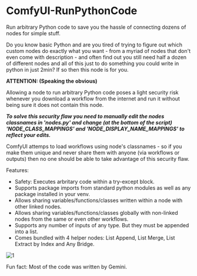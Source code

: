 # ComfyUI-RunPythonCode
Run arbitrary Python code to save you the hassle of connecting dozens of nodes for simple stuff.

Do you know basic Python and are you tired of trying to figure out which custom nodes do exactly what you want - from a myriad of nodes that don't even come with description - and often find out you still need half a dozen of different nodes and all of this just to do something you could write in python in just 2min?
If so then this node is for you.

**ATTENTION: (Speaking the obvious)**

Allowing a node to run arbitrary Python code poses a light security risk whenever you download a workflow from the internet and run it without being sure it does not contain this node.

***To solve this security flaw you need to manually edit the nodes classnames in 'nodes.py' and change (at the bottom of the script) 'NODE_CLASS_MAPPINGS' and 'NODE_DISPLAY_NAME_MAPPINGS' to reflect your edits.***

ComfyUI attemps to load workflows using node's classnames - so if you make them unique and never share them with anyone (via workflows or outputs) then no one should be able to take advantage of this security flaw.

Features:
- Safety: Executes arbritary code within a try-except block.
- Supports package imports from standard python modules as well as any package installed in your venv.
- Allows sharing variables/functions/classes written within a node with other linked nodes.
- Allows sharing variables/functions/classes globally with non-linked nodes from the same or even other workflows.
- Supports any number of inputs of any type. But they must be appended into a list.
- Comes bundled with 4 helper nodes: List Append, List Merge, List Extract by Index and Any Bridge.

![1](https://github.com/user-attachments/assets/3b9b819c-fdd4-44bb-b800-06ac20725bb2)


Fun fact: Most of the code was written by Gemini.
